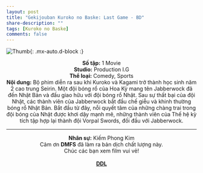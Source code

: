 ```yaml
---
layout: post
title: "Gekijouban Kuroko no Baske: Last Game - BD"
share-description: ""
tags: [Kuroko no Baske]
comments: false
---
```


![Thumb](https://tpn-team.github.io/assets/img/Kuroko_no_Basuke_LAST_GAME_thumb.jpg){: .mx-auto.d-block :}
<center>
<b>Số tập:</b> 1 Movie<br>
<b>Studio:</b> Production I.G <br>
<b>Thể loại:</b> Comedy, Sports <br>
<b>Nội dung:</b> Bộ phim diễn ra sau khi Kuroko và Kagami trở thành học sinh năm 2 cao trung Seirin. Một đội bóng rổ của Hoa Kỳ mang tên Jabberwock đã đến Nhật Bản và đấu giao hữu với đội bóng rổ Nhật. Sau sự thất bại của đội Nhật, các thành viên của Jabberwock bắt đầu chế giễu và khinh thường bóng rổ Nhật Bản. Bắt đầu từ đây, nỗi quyết tâm của những chàng trai trong đội bóng của Nhật được khơi dậy mạnh mẽ, những thành viên của Thế hệ kỳ tích tập hợp lại thành đội Vorpal Swords, đối đầu với Jabberwock.
 <br>

<hr>

<b>Nhân sự:</b> Kiếm Phong Kim <br>
Cảm ơn <b>DMFS</b> đã làm ra bản dịch chất lượng này. <br>
Chúc các bạn xem film vui vẻ!<br><br>
<b><a href="https://github.com/TPN-Team/TPN-Team-DDL/blob/master/Kuroko%20no%20Baske%20Last%20Game.md">DDL</a></b> <br>
</center>
<!-- excerpt-end -->